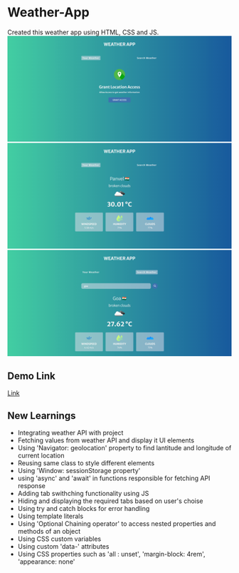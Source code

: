 # Weather-App 

Created this weather app using HTML, CSS and JS.
![ss1](Screenshots/screencapture3.png)
![ss2](Screenshots/screencapture1.png)
![ss3](Screenshots/screencapture2.png)

## Demo Link
[Link](https://psargar616.github.io/Weather-App-2.0/)

## New Learnings 
- Integrating weather API with project
- Fetching values from weather API and display it UI elements
- Using 'Navigator: geolocation' property to find lantitude and longitude of current location
- Reusing same class to style different elements
- Using 'Window: sessionStorage property'
- using 'async' and 'await' in functions responsible for fetching API response
- Adding tab swithching functionality using JS 
- Hiding and displaying the required tabs based on user's choise 
- Using try and catch blocks for error handling
- Using template literals 
- Using 'Optional Chaining operator' to access nested properties and methods of an object
- Using CSS custom variables
- Using custom 'data-' attributes
- Using CSS properties such as 'all : unset', 'margin-block: 4rem', 'appearance: none'
